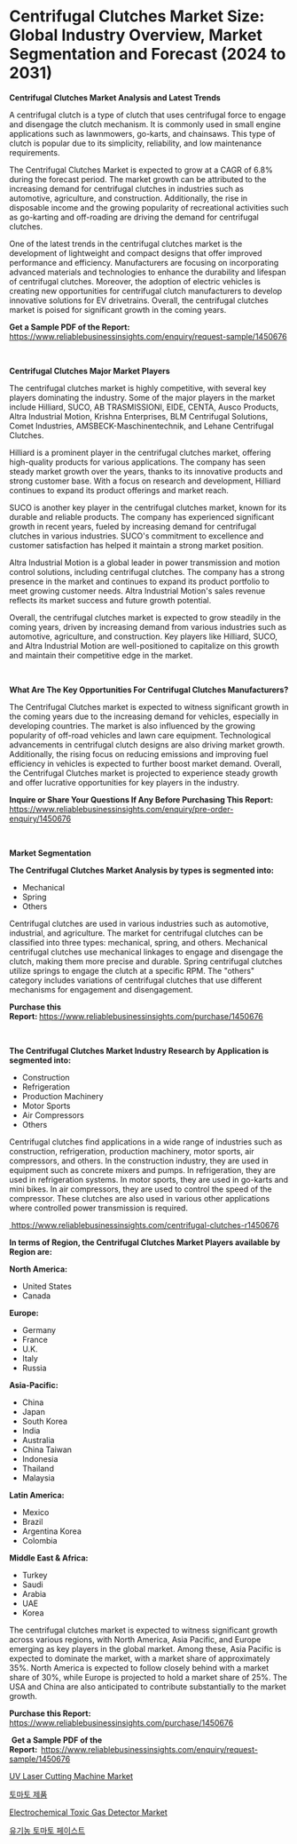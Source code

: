<p><h1>Centrifugal Clutches Market Size: Global Industry Overview, Market Segmentation and Forecast (2024 to 2031)</h1></p><p><strong>Centrifugal Clutches Market Analysis and Latest Trends</strong></p>
<p><p>A centrifugal clutch is a type of clutch that uses centrifugal force to engage and disengage the clutch mechanism. It is commonly used in small engine applications such as lawnmowers, go-karts, and chainsaws. This type of clutch is popular due to its simplicity, reliability, and low maintenance requirements.</p><p>The Centrifugal Clutches Market is expected to grow at a CAGR of 6.8% during the forecast period. The market growth can be attributed to the increasing demand for centrifugal clutches in industries such as automotive, agriculture, and construction. Additionally, the rise in disposable income and the growing popularity of recreational activities such as go-karting and off-roading are driving the demand for centrifugal clutches.</p><p>One of the latest trends in the centrifugal clutches market is the development of lightweight and compact designs that offer improved performance and efficiency. Manufacturers are focusing on incorporating advanced materials and technologies to enhance the durability and lifespan of centrifugal clutches. Moreover, the adoption of electric vehicles is creating new opportunities for centrifugal clutch manufacturers to develop innovative solutions for EV drivetrains. Overall, the centrifugal clutches market is poised for significant growth in the coming years.</p></p>
<p><strong>Get a Sample PDF of the Report:&nbsp;</strong> <a href="https://www.reliablebusinessinsights.com/enquiry/request-sample/1450676">https://www.reliablebusinessinsights.com/enquiry/request-sample/1450676</a></p>
<p>&nbsp;</p>
<p><strong>Centrifugal Clutches Major Market Players</strong></p>
<p><p>The centrifugal clutches market is highly competitive, with several key players dominating the industry. Some of the major players in the market include Hilliard, SUCO, AB TRASMISSIONI, EIDE, CENTA, Ausco Products, Altra Industrial Motion, Krishna Enterprises, BLM Centrifugal Solutions, Comet Industries, AMSBECK-Maschinentechnik, and Lehane Centrifugal Clutches.</p><p>Hilliard is a prominent player in the centrifugal clutches market, offering high-quality products for various applications. The company has seen steady market growth over the years, thanks to its innovative products and strong customer base. With a focus on research and development, Hilliard continues to expand its product offerings and market reach.</p><p>SUCO is another key player in the centrifugal clutches market, known for its durable and reliable products. The company has experienced significant growth in recent years, fueled by increasing demand for centrifugal clutches in various industries. SUCO's commitment to excellence and customer satisfaction has helped it maintain a strong market position.</p><p>Altra Industrial Motion is a global leader in power transmission and motion control solutions, including centrifugal clutches. The company has a strong presence in the market and continues to expand its product portfolio to meet growing customer needs. Altra Industrial Motion's sales revenue reflects its market success and future growth potential.</p><p>Overall, the centrifugal clutches market is expected to grow steadily in the coming years, driven by increasing demand from various industries such as automotive, agriculture, and construction. Key players like Hilliard, SUCO, and Altra Industrial Motion are well-positioned to capitalize on this growth and maintain their competitive edge in the market.</p></p>
<p>&nbsp;</p>
<p><strong>What Are The Key Opportunities For Centrifugal Clutches Manufacturers?</strong></p>
<p><p>The Centrifugal Clutches market is expected to witness significant growth in the coming years due to the increasing demand for vehicles, especially in developing countries. The market is also influenced by the growing popularity of off-road vehicles and lawn care equipment. Technological advancements in centrifugal clutch designs are also driving market growth. Additionally, the rising focus on reducing emissions and improving fuel efficiency in vehicles is expected to further boost market demand. Overall, the Centrifugal Clutches market is projected to experience steady growth and offer lucrative opportunities for key players in the industry.</p></p>
<p><strong>Inquire or Share Your Questions If Any Before Purchasing This Report:</strong> <a href="https://www.reliablebusinessinsights.com/enquiry/pre-order-enquiry/1450676">https://www.reliablebusinessinsights.com/enquiry/pre-order-enquiry/1450676</a></p>
<p>&nbsp;</p>
<p><strong>Market Segmentation</strong></p>
<p><strong>The Centrifugal Clutches Market Analysis by types is segmented into:</strong></p>
<p><ul><li>Mechanical</li><li>Spring</li><li>Others</li></ul></p>
<p><p>Centrifugal clutches are used in various industries such as automotive, industrial, and agriculture. The market for centrifugal clutches can be classified into three types: mechanical, spring, and others. Mechanical centrifugal clutches use mechanical linkages to engage and disengage the clutch, making them more precise and durable. Spring centrifugal clutches utilize springs to engage the clutch at a specific RPM. The "others" category includes variations of centrifugal clutches that use different mechanisms for engagement and disengagement.</p></p>
<p><strong>Purchase this Report:&nbsp;</strong><a href="https://www.reliablebusinessinsights.com/purchase/1450676">https://www.reliablebusinessinsights.com/purchase/1450676</a></p>
<p>&nbsp;</p>
<p><strong>The Centrifugal Clutches Market Industry Research by Application is segmented into:</strong></p>
<p><ul><li>Construction</li><li>Refrigeration</li><li>Production Machinery</li><li>Motor Sports</li><li>Air Compressors</li><li>Others</li></ul></p>
<p><p>Centrifugal clutches find applications in a wide range of industries such as construction, refrigeration, production machinery, motor sports, air compressors, and others. In the construction industry, they are used in equipment such as concrete mixers and pumps. In refrigeration, they are used in refrigeration systems. In motor sports, they are used in go-karts and mini bikes. In air compressors, they are used to control the speed of the compressor. These clutches are also used in various other applications where controlled power transmission is required.</p></p>
<p><a href="https://www.reliablebusinessinsights.com/centrifugal-clutches-r1450676">&nbsp;https://www.reliablebusinessinsights.com/centrifugal-clutches-r1450676</a></p>
<p><strong>In terms of Region, the Centrifugal Clutches Market Players available by Region are:</strong></p>
<p>
    <p> <strong> North America: </strong>
        <ul>
            <li>United States</li>
            <li>Canada</li>
        </ul>
        </p> 
    <p> <strong> Europe: </strong>
        <ul>
            <li>Germany</li>
            <li>France</li>
            <li>U.K.</li>
            <li>Italy</li>
            <li>Russia</li>
        </ul>
        </p> 
    <p> <strong> Asia-Pacific: </strong>
        <ul>
            <li>China</li>
            <li>Japan</li>
            <li>South Korea</li>
            <li>India</li>
            <li>Australia</li>
            <li>China Taiwan</li>
            <li>Indonesia</li>
            <li>Thailand</li>
            <li>Malaysia</li>
        </ul>
        </p> 
    <p> <strong> Latin America: </strong>
        <ul>
            <li>Mexico</li>
            <li>Brazil</li>
            <li>Argentina Korea</li>
            <li>Colombia</li>
        </ul>
        </p> 
    <p> <strong> Middle East & Africa: </strong>
        <ul>
            <li>Turkey</li>
            <li>Saudi</li>
            <li>Arabia</li>
            <li>UAE</li>
            <li>Korea</li>
        </ul>
    </p>
    </p>
<p><p>The centrifugal clutches market is expected to witness significant growth across various regions, with North America, Asia Pacific, and Europe emerging as key players in the global market. Among these, Asia Pacific is expected to dominate the market, with a market share of approximately 35%. North America is expected to follow closely behind with a market share of 30%, while Europe is projected to hold a market share of 25%. The USA and China are also anticipated to contribute substantially to the market growth.</p></p>
<p><strong>Purchase this Report: </strong><a href="https://www.reliablebusinessinsights.com/purchase/1450676">https://www.reliablebusinessinsights.com/purchase/1450676</a></p>
<p>&nbsp;<strong>Get a Sample PDF of the Report:&nbsp;&nbsp;</strong><a href="https://www.reliablebusinessinsights.com/enquiry/request-sample/1450676">https://www.reliablebusinessinsights.com/enquiry/request-sample/1450676</a></p>
<p><strong></strong></p>
<p><p><a href="https://github.com/bznecsdb5/Market-Research-Report-List-1/blob/main/uv-laser-cutting-machine-market.md">UV Laser Cutting Machine Market</a></p><p><a href="https://github.com/GabrielBlanda5656/Market-Research-Report-List-2/blob/main/7585258171239.md">토마토 제품</a></p><p><a href="https://github.com/cheribeninsig/Market-Research-Report-List-1/blob/main/electrochemical-toxic-gas-detector-market.md">Electrochemical Toxic Gas Detector Market</a></p><p><a href="https://github.com/rick7624/Market-Research-Report-List-2/blob/main/7976692171240.md">유기농 토마토 페이스트</a></p></p>